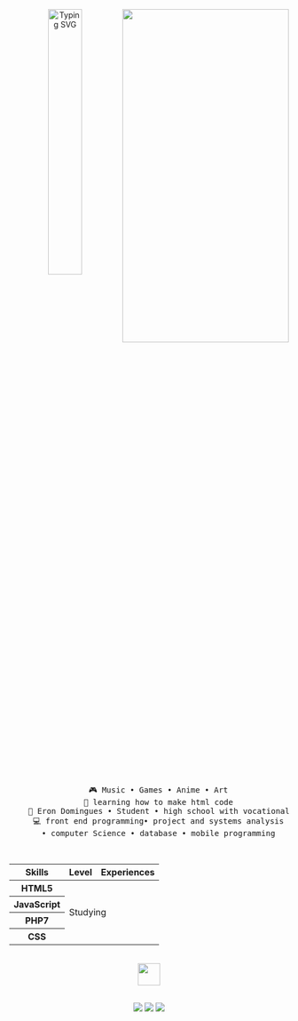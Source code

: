 <div align="center">
<img scr="https://git.io/typing-svg"><img src="https://readme-typing-svg.demolab.com?font=Fira+Code&pause=1000&color=6DA96A&random=false&width=435&lines=Hello!+I'm+Gabriella%2C+welcome!;+I'm+a+technology+student" alt="Typing SVG" width="35%">
<img src="https://i.pinimg.com/564x/6f/60/55/6f605533fcea3b930dc6386957f4b762.jpg" width="300px" height="600px" align="right" />    
<br><br>
<pre>
    🎮 Music • Games • Anime • Art
    📖 learning how to make html code
    💼 Eron Domingues • Student • high school with vocational course
    💻 front end programming• project and systems analysis
    • computer Science • database • mobile programming
</pre>

<br>
<table class="habilidades">
                <thead>
                    <tr>
                        <th>Skills</th>
                        <th>Level</th>
                        <th>Experiences</th>
                    </tr>
                </thead>
                <tbody>
                    <tr>
                        <th>HTML5</th>
                        <td colspan="2" rowspan="4">Studying</td>
                    </tr>
                    <tr>
                        <th>JavaScript</th>
                    </tr>
                    <tr>
                        <th>PHP7</th>
                    </tr>
                    <tr>
                        <th>CSS</th>
                    </tr>
                </tbody>
            </table>
 <br>    
<img src="https://raw.githubusercontent.com/innng/innng/master/assets/kyubey.gif" height="40" />
<br><br>
    
[![](https://img.shields.io/badge/Whatsapp-3CB371)](https://api.whatsapp.com/send?phone=55459880557)
[![](https://img.shields.io/badge/Instagram-ff66ab)](https://www.instagram.com/gabss.nb/?next=%2F)
[![](https://img.shields.io/badge/Email-B22222)](mailto:gabriellaa.nicolibuss@gmail.com)

</div>
